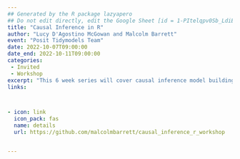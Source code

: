 ```yaml
---
## Generated by the R package lazyapero
## Do not edit directly, edit the Google Sheet [id = 1-PItelqpv0Sb_LdiEDqb8O3D_Roii5nVTL07IRVbRtA]
title: "Causal Inference in R"
author: "Lucy D'Agostino McGowan and Malcolm Barrett"
event: "Posit Tidymodels Team"
date: 2022-10-07T09:00:00
date_end: 2022-10-11T09:00:00
categories:
 - Invited
 - Workshop
excerpt: "This 6 week series will cover causal inference model building and evaluation techniques. In this workshop, we’ll teach the essential elements of answering causal questions in R through causal diagrams, and causal modeling techniques such as propensity scores and inverse probability weighting. We’ll also show that by distinguishing predictive models from causal models, we can better take advantage of both tools. You’ll be able to use the tools you already know--the tidyverse, regression models, and more--to answer the questions that are important to your work."
links:



- icon: link
  icon_pack: fas
  name: details
  url: https://github.com/malcolmbarrett/causal_inference_r_workshop


---
```

